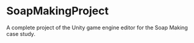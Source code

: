 # SoapMakingProject

A complete project of the Unity game engine editor for the Soap Making case study.
